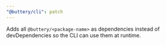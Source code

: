 ```yaml
---
"@buttery/cli": patch
---
```


Adds all `@buttery/<package-name>` as dependencies instead of devDependencies so the CLI can use them at runtime.
